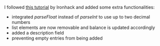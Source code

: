 I followed [this tutorial](https://www.crowdcast.io/e/english-build-a-budget?utm_source=profile&utm_medium=profile_web&utm_campaign=profile) by Ironhack and added some extra functionalities:

- integrated _parseFloat_ instead of _parseInt_ to use up to two decimal numbers
- list elements are now removable and balance is updated accordingly
- added a description field
- preventing empty entries from being added
